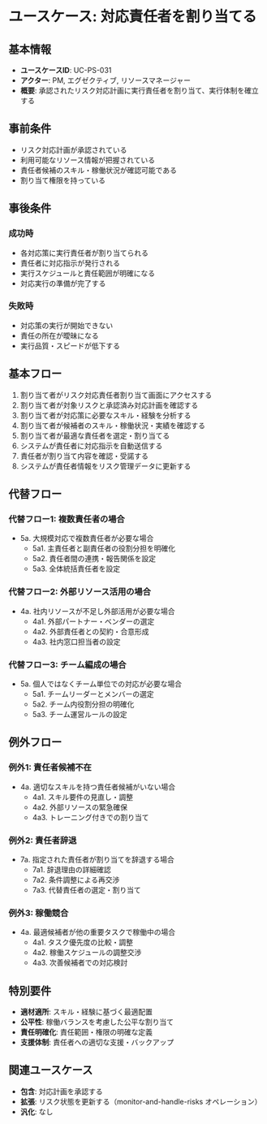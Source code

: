 # ユースケース: 対応責任者を割り当てる

## 基本情報
- **ユースケースID**: UC-PS-031
- **アクター**: PM, エグゼクティブ, リソースマネージャー
- **概要**: 承認されたリスク対応計画に実行責任者を割り当て、実行体制を確立する

## 事前条件
- リスク対応計画が承認されている
- 利用可能なリソース情報が把握されている
- 責任者候補のスキル・稼働状況が確認可能である
- 割り当て権限を持っている

## 事後条件
### 成功時
- 各対応策に実行責任者が割り当てられる
- 責任者に対応指示が発行される
- 実行スケジュールと責任範囲が明確になる
- 対応実行の準備が完了する

### 失敗時
- 対応策の実行が開始できない
- 責任の所在が曖昧になる
- 実行品質・スピードが低下する

## 基本フロー
1. 割り当て者がリスク対応責任者割り当て画面にアクセスする
2. 割り当て者が対象リスクと承認済み対応計画を確認する
3. 割り当て者が対応策に必要なスキル・経験を分析する
4. 割り当て者が候補者のスキル・稼働状況・実績を確認する
5. 割り当て者が最適な責任者を選定・割り当てる
6. システムが責任者に対応指示を自動送信する
7. 責任者が割り当て内容を確認・受諾する
8. システムが責任者情報をリスク管理データに更新する

## 代替フロー
### 代替フロー1: 複数責任者の場合
- 5a. 大規模対応で複数責任者が必要な場合
  - 5a1. 主責任者と副責任者の役割分担を明確化
  - 5a2. 責任者間の連携・報告関係を設定
  - 5a3. 全体統括責任者を設定

### 代替フロー2: 外部リソース活用の場合
- 4a. 社内リソースが不足し外部活用が必要な場合
  - 4a1. 外部パートナー・ベンダーの選定
  - 4a2. 外部責任者との契約・合意形成
  - 4a3. 社内窓口担当者の設定

### 代替フロー3: チーム編成の場合
- 5a. 個人ではなくチーム単位での対応が必要な場合
  - 5a1. チームリーダーとメンバーの選定
  - 5a2. チーム内役割分担の明確化
  - 5a3. チーム運営ルールの設定

## 例外フロー
### 例外1: 責任者候補不在
- 4a. 適切なスキルを持つ責任者候補がいない場合
  - 4a1. スキル要件の見直し・調整
  - 4a2. 外部リソースの緊急確保
  - 4a3. トレーニング付きでの割り当て

### 例外2: 責任者辞退
- 7a. 指定された責任者が割り当てを辞退する場合
  - 7a1. 辞退理由の詳細確認
  - 7a2. 条件調整による再交渉
  - 7a3. 代替責任者の選定・割り当て

### 例外3: 稼働競合
- 4a. 最適候補者が他の重要タスクで稼働中の場合
  - 4a1. タスク優先度の比較・調整
  - 4a2. 稼働スケジュールの調整交渉
  - 4a3. 次善候補者での対応検討

## 特別要件
- **適材適所**: スキル・経験に基づく最適配置
- **公平性**: 稼働バランスを考慮した公平な割り当て
- **責任明確化**: 責任範囲・権限の明確な定義
- **支援体制**: 責任者への適切な支援・バックアップ

## 関連ユースケース
- **包含**: 対応計画を承認する
- **拡張**: リスク状態を更新する（monitor-and-handle-risks オペレーション）
- **汎化**: なし